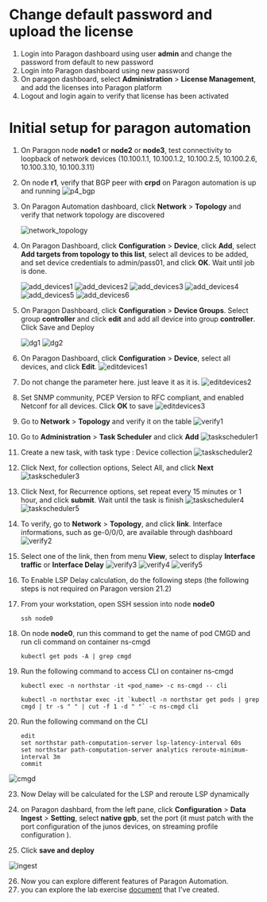 # Change default password and upload the license
1. Login into Paragon dashboard using user **admin** and change the password from default to new password
2. Login into Paragon dashboard using new password
3. On paragon dashboard, select **Administration** > **License Management**, and add the licenses into Paragon platform
4. Logout and login again to verify that license has been activated 

# Initial setup for paragon automation

1. On Paragon node **node1** or **node2** or **node3**,  test connectivity to loopback of network devices (10.100.1.1, 10.100.1.2, 10.100.2.5, 10.100.2.6, 10.100.3.10, 10.100.3.11)

2. On node **r1**, verify that BGP peer with **crpd** on Paragon automation is up and running
    ![p4_bgp](images/p4_bgp.jpg)

3. On Paragon Automation dashboard, click **Network** > **Topology** and verify that network topology are discovered

    ![network_topology](images/network_topology.jpg)

4. On Paragon Dashboard, click **Configuration** > **Device**, click **Add**, select **Add targets from topology to this list**, select all devices to be added, and set device credentials to admin/pass01, and click **OK**. Wait until job is done.

    ![add_devices1](images/add_devices1.png)
    ![add_devices2](images/add_devices2.png)
    ![add_devices3](images/add_devices3.png)
    ![add_devices4](images/add_devices4.png)
    ![add_devices5](images/add_devices5.png)
    ![add_devices6](images/add_devices6.png)

5. On Paragon Dashboard, click **Configuration** > **Device Groups**. Select group **controller** and click **edit**
   and add all device into group **controller**. Click Save and Deploy  

    ![dg1](images/dg1.png)
    ![dg2](images/dg2.png)

6. On Paragon Dashboard, click **Configuration** > **Device**, select all devices, and click **Edit**.
    ![editdevices1](images/editdevices1.png)
7. Do not change the parameter here. just leave it as it is.
    ![editdevices2](images/editdevices2.png)
8. Set SNMP community, PCEP Version to RFC compliant,  and enabled Netconf for all devices. Click **OK** to save
    ![editdevices3](images/editdevices3.png)

11. Go to **Network** > **Topology** and verify it on the table
    ![verify1](images/verify1.png)

12. Go to **Administration** > **Task Scheduler** and click **Add**
    ![taskscheduler1](images/taskscheduler1.png)

13. Create a new task, with task type : Device collection
    ![taskscheduler2](images/taskscheduler2.png)

14. Click Next, for collection options, Select All, and click **Next**
    ![taskscheduler3](images/taskscheduler3.png)

15. Click Next, for Recurrence options, set repeat every 15 minutes or 1 hour, and click **submit**. Wait until the task is finish
    ![taskscheduler4](images/taskscheduler4.png)
    ![taskscheduler5](images/taskscheduler5.png)

16. To verify, go to **Network** > **Topology**, and click **link**. Interface informations, such as ge-0/0/0, are available through dashboard
    ![verify2](images/verify2.png)

17. Select one of the link, then from menu **View**, select to display **Interface traffic** or **Interface Delay**
    ![verify3](images/verify3.png)
    ![verify4](images/verify4.png)
    ![verify5](images/verify5.png)

18. To Enable LSP Delay calculation, do the following steps  (the following steps is not required on Paragon version 21.2)
19. From your workstation, open SSH session into node **node0**

        ssh node0

20. On node **node0**, run this command to get the name of pod CMGD and run cli command on container ns-cmgd

        kubectl get pods -A | grep cmgd

21. Run the following command to access CLI on container ns-cmgd

        kubectl exec -n northstar -it <pod_name> -c ns-cmgd -- cli

        kubectl -n northstar exec -it `kubectl -n northstar get pods | grep cmgd | tr -s " " | cut -f 1 -d " "` -c ns-cmgd cli

22. Run the following command on the CLI

        edit
        set northstar path-computation-server lsp-latency-interval 60s
        set northstar path-computation-server analytics reroute-minimum-interval 3m
        commit

![cmgd](images/cmgd.png)

23. Now Delay will be calculated for the LSP and reroute LSP dynamically

24. on Paragon dashbard, from the left pane, click **Configuration** > **Data Ingest** > **Setting**, select **native gpb**, set the port (it must patch with the port configuration of the junos devices, on streaming profile configuration ).
25. Click **save and deploy**

![ingest](images/ingest.png)


26. Now you can explore different features of Paragon Automation. 
27. you can explore the lab exercise [document](lab_exercise.md) that I've created.

